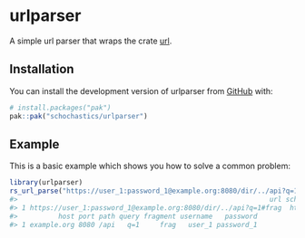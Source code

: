 
<!-- README.md is generated from README.Rmd. Please edit that file -->

# urlparser

<!-- badges: start -->
<!-- badges: end -->

A simple url parser that wraps the crate
[url](https://crates.io/crates/url).

## Installation

You can install the development version of urlparser from
[GitHub](https://github.com/) with:

``` r
# install.packages("pak")
pak::pak("schochastics/urlparser")
```

## Example

This is a basic example which shows you how to solve a common problem:

``` r
library(urlparser)
rs_url_parse("https://user_1:password_1@example.org:8080/dir/../api?q=1#frag")
#>                                                              url scheme
#> 1 https://user_1:password_1@example.org:8080/dir/../api?q=1#frag  https
#>          host port path query fragment username   password
#> 1 example.org 8080 /api   q=1     frag   user_1 password_1
```
